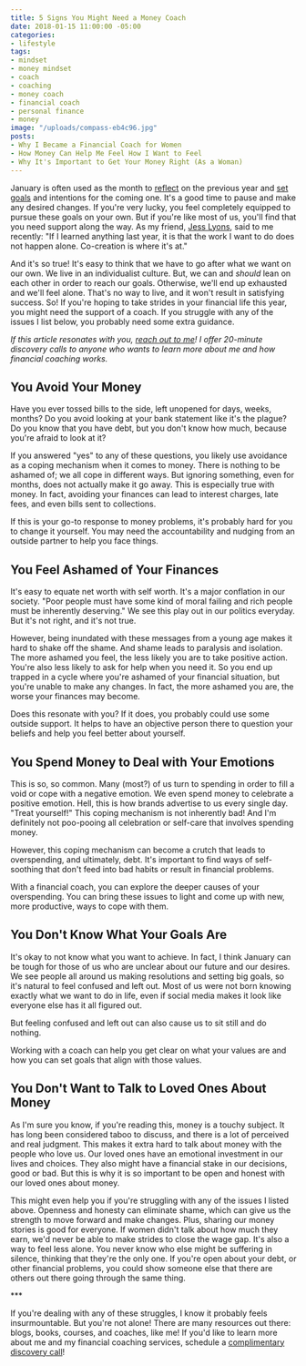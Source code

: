 ```yaml
---
title: 5 Signs You Might Need a Money Coach
date: 2018-01-15 11:00:00 -05:00
categories:
- lifestyle
tags:
- mindset
- money mindset
- coach
- coaching
- money coach
- financial coach
- personal finance
- money
image: "/uploads/compass-eb4c96.jpg"
posts:
- Why I Became a Financial Coach for Women
- How Money Can Help Me Feel How I Want to Feel
- Why It's Important to Get Your Money Right (As a Woman)
---
```


January is often used as the month to [reflect](https://www.maggiegermano.com/blog/reflecting-on-2017/) on the previous year and [set goals](https://www.maggiegermano.com/blog/easy-financial-goals-for-2018/) and intentions for the coming one. It's a good time to pause and make any desired changes. If you're very lucky, you feel completely equipped to pursue these goals on your own. But if you're like most of us, you'll find that you need support along the way. As my friend, [Jess Lyons](http://jessicaleighlyons.com/), said to me recently: "If I learned anything last year, it is that the work I want to do does not happen alone. Co-creation is where it's at."

And it's so true! It's easy to think that we have to go after what we want on our own. We live in an individualist culture. But, we can and *should* lean on each other in order to reach our goals. Otherwise, we'll end up exhausted and we'll feel alone. That's no way to live, and it won't result in satisfying success. So! If you're hoping to take strides in your financial life this year, you might need the support of a coach. If you struggle with any of the issues I list below, you probably need some extra guidance. 

*If this article resonates with you, [reach out to me](https://maggiegermanofinancialcoaching.as.me/?appointmentType=1359318)! I offer 20-minute discovery calls to anyone who wants to learn more about me and how financial coaching works.*

## You Avoid Your Money

Have you ever tossed bills to the side, left unopened for days, weeks, months? Do you avoid looking at your bank statement like it's the plague? Do you know that you have debt, but you don't know how much, because you're afraid to look at it?

If you answered "yes" to any of these questions, you likely use avoidance as a coping mechanism when it comes to money. There is nothing to be ashamed of; we all cope in different ways. But ignoring something, even for months, does not actually make it go away. This is especially true with money. In fact, avoiding your finances can lead to interest charges, late fees, and even bills sent to collections.

If this is your go-to response to money problems, it's probably hard for you to change it yourself. You may need the accountability and nudging from an outside partner to help you face things.

## You Feel Ashamed of Your Finances

It's easy to equate net worth with self worth. It's a major conflation in our society. "Poor people must have some kind of moral failing and rich people must be inherently deserving." We see this play out in our politics everyday. But it's not right, and it's not true.  

However, being inundated with these messages from a young age makes it hard to shake off the shame. And shame leads to paralysis and isolation. The more ashamed you feel, the less likely you are to take positive action. You're also less likely to ask for help when you need it. So you end up trapped in a cycle where you're ashamed of your financial situation, but you're unable to make any changes. In fact, the more ashamed you are, the worse your finances may become.

Does this resonate with you? If it does, you probably could use some outside support. It helps to have an objective person there to question your beliefs and help you feel better about yourself.

## You Spend Money to Deal with Your Emotions

This is so, so common. Many (most?) of us turn to spending in order to fill a void or cope with a negative emotion. We even spend money to celebrate a positive emotion. Hell, this is how brands advertise to us every single day. "Treat yourself!" This coping mechanism is not inherently bad! And I'm definitely not poo-pooing all celebration or self-care that involves spending money. 

However, this coping mechanism can become a crutch that leads to overspending, and ultimately, debt. It's important to find ways of self-soothing that don't feed into bad habits or result in financial problems. 

With a financial coach, you can explore the deeper causes of your overspending. You can bring these issues to light and come up with new, more productive, ways to cope with them. 

## You Don't Know What Your Goals Are

It's okay to not know what you want to achieve. In fact, I think January can be tough for those of us who are unclear about our future and our desires. We see people all around us making resolutions and setting big goals, so it's natural to feel confused and left out. Most of us were not born knowing exactly what we want to do in life, even if social media makes it look like everyone else has it all figured out. 

But feeling confused and left out can also cause us to sit still and do nothing. 

Working with a coach can help you get clear on what your values are and how you can set goals that align with those values. 

## You Don't Want to Talk to Loved Ones About Money

As I'm sure you know, if you're reading this, money is a touchy subject. It has long been considered taboo to discuss, and there is a lot of perceived and real judgment. This makes it extra hard to talk about money with the people who love us. Our loved ones have an emotional investment in our lives and choices. They also might have a financial stake in our decisions, good or bad. But this is why it is so important to be open and honest with our loved ones about money. 

This might even help you if you're struggling with any of the issues I listed above. Openness and honesty can eliminate shame, which can give us the strength to move forward and make changes. Plus, sharing our money stories is good for everyone. If women didn't talk about how much they earn, we'd never be able to make strides to close the wage gap. It's also a way to feel less alone. You never know who else might be suffering in silence, thinking that they're the only one. If you're open about your debt, or other financial problems, you could show someone else that there are others out there going through the same thing. 

\*\*\*

If you're dealing with any of these struggles, I know it probably feels insurmountable. But you're not alone! There are many resources out there: blogs, books, courses, and coaches, like me! If you'd like to learn more about me and my financial coaching services, schedule a [complimentary discovery call](https://maggiegermanofinancialcoaching.as.me/?appointmentType=1359318)!